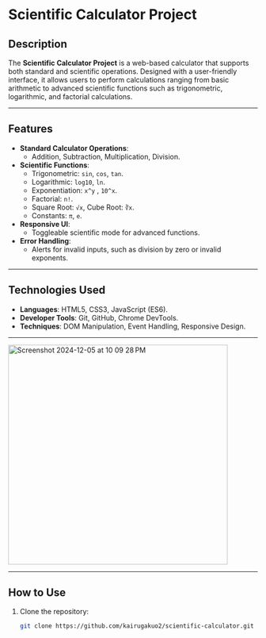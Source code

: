 # **Scientific Calculator Project**

## **Description**
The **Scientific Calculator Project** is a web-based calculator that supports both standard and scientific operations. Designed with a user-friendly interface, it allows users to perform calculations ranging from basic arithmetic to advanced scientific functions such as trigonometric, logarithmic, and factorial calculations.

---

## **Features**
- **Standard Calculator Operations**:
  - Addition, Subtraction, Multiplication, Division.
- **Scientific Functions**:
  - Trigonometric: `sin`, `cos`, `tan`.
  - Logarithmic: `log10`, `ln`.
  - Exponentiation: `x^y` , `10^x`.
  - Factorial: `n!`.
  - Square Root: `√x`, Cube Root: `∛x`.
  - Constants: `π`, `e`.
- **Responsive UI**:
  - Toggleable scientific mode for advanced functions.
- **Error Handling**:
  - Alerts for invalid inputs, such as division by zero or invalid exponents.

---

## **Technologies Used**
- **Languages**: HTML5, CSS3, JavaScript (ES6).
- **Developer Tools**: Git, GitHub, Chrome DevTools.
- **Techniques**: DOM Manipulation, Event Handling, Responsive Design.

---

<img width="443" alt="Screenshot 2024-12-05 at 10 09 28 PM" src="https://github.com/user-attachments/assets/f8429501-6a81-45da-ace7-bd49317c7fd9">

---
## **How to Use**
1. Clone the repository:
   ```bash
   git clone https://github.com/kairugakuo2/scientific-calculator.git
